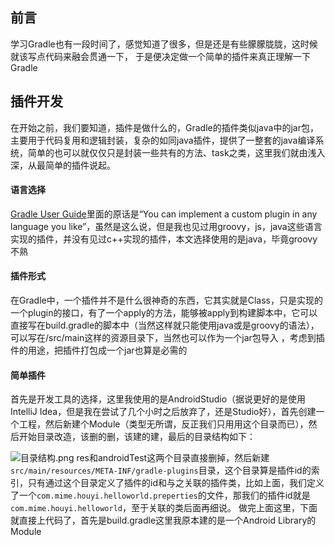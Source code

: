 ## 前言
学习Gradle也有一段时间了，感觉知道了很多，但是还是有些朦朦胧胧，这时候就该写点代码来融会贯通一下， 于是便决定做一个简单的插件来真正理解一下Gradle

## 插件开发
在开始之前，我们要知道，插件是做什么的，Gradle的插件类似java中的jar包，主要用于代码复用和逻辑封装，复杂的如同java插件，提供了一整套的java编译系统，简单的也可以就仅仅只是封装一些共有的方法、task之类，这里我们就由浅入深，从最简单的插件说起。

#### 语言选择
[Gradle User Guide](https://docs.gradle.org/current/userguide/userguide_single.html#custom_plugins)里面的原话是“You can implement a custom plugin in any language you like”，虽然是这么说，但是我也见过用groovy，js，java这些语言实现的插件，并没有见过c++实现的插件，本文选择使用的是java，毕竟groovy不熟

#### 插件形式
在Gradle中，一个插件并不是什么很神奇的东西，它其实就是Class，只是实现的一个plugin的接口，有了一个apply的方法，能够被apply到构建脚本中，它可以直接写在build.gradle的脚本中（当然这样就只能使用java或是groovy的语法），可以写在/src/main这样的资源目录下，当然也可以作为一个jar包导入 ，考虑到插件的用途，把插件打包成一个jar也算是必需的

#### 简单插件
首先是开发工具的选择，这里我使用的是AndroidStudio（据说更好的是使用IntelliJ Idea，但是我在尝试了几个小时之后放弃了，还是Studio好），首先创建一个工程，然后新建个Module（类型无所谓，反正我们只用用这个目录而已），然后开始目录改造，该删的删，该建的建，最后的目录结构如下：

![目录结构.png](http://upload-images.jianshu.io/upload_images/3789849-bb1e73fe8e77810d.png?imageMogr2/auto-orient/strip%7CimageView2/2/w/1240)
res和androidTest这两个目录直接删掉，然后新建`src/main/resources/META-INF/gradle-plugins`目录，这个目录算是插件id的索引，只有通过这个目录定义了插件的id和与之关联的插件类，比如上面，我们定义了一个`com.mime.houyi.helloworld.preperties`的文件，那我们的插件id就是`com.mime.houyi.helloworld`，至于关联的类后面再细说。
做完上面这里，下面就直接上代码了，首先是build.gradle这里我原本建的是一个Android Library的Module
